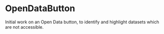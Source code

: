 OpenDataButton
==============

Initial work on an Open Data button, to identify and highlight datasets which are not accessible.
